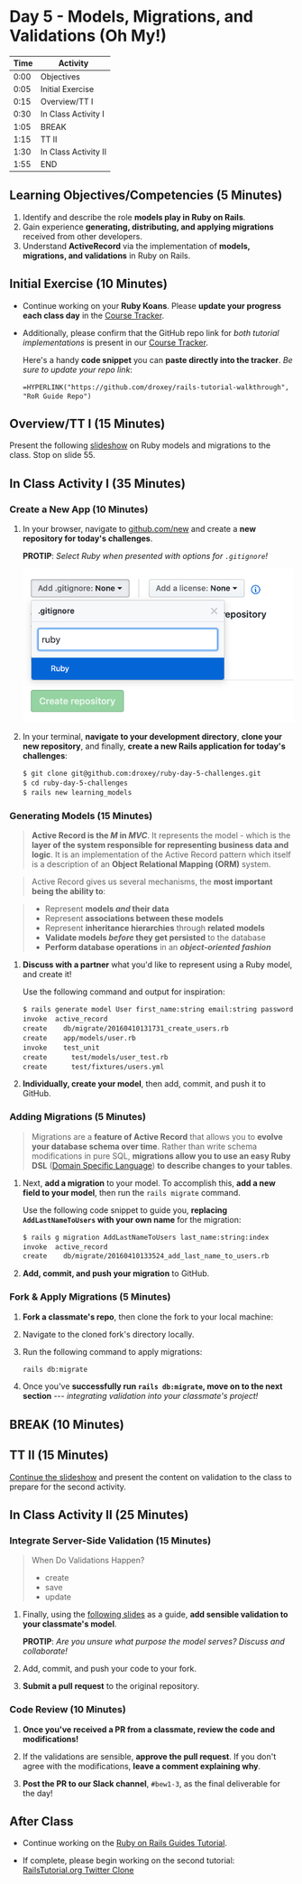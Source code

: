 # Day 5 - Models, Migrations, and Validations (Oh My!)

| Time | Activity                              |
| ---- | ------------------------------------- |
| 0:00 | Objectives                            |
| 0:05 | Initial Exercise                      |
| 0:15 | Overview/TT I                         |
| 0:30 | In Class Activity I                   |
| 1:05 | BREAK                                 |
| 1:15 | TT II                                 |
| 1:30 | In Class Activity II                  |
| 1:55 | END                                   |

## Learning Objectives/Competencies (5 Minutes)

1. Identify and describe the role **models play in Ruby on Rails**.
1. Gain experience **generating, distributing, and applying migrations** received from other developers.
1. Understand **ActiveRecord** via the implementation of **models, migrations, and validations** in Ruby on Rails.

## Initial Exercise (10 Minutes)

* Continue working on your **Ruby Koans**. Please **update your progress each class day** in the [Course Tracker](https://make.sc/trackbew1.3).

* Additionally, please confirm that the GitHub repo link for _both tutorial implementations_ is present in our [Course Tracker](https://make.sc/trackbew1.3).

    Here's a handy **code snippet** you can **paste directly into the tracker**. _Be sure to update your repo link_:

    ```excel
    =HYPERLINK("https://github.com/droxey/rails-tutorial-walkthrough", "RoR Guide Repo")
    ```

## Overview/TT I (15 Minutes)

Present the following [slideshow](https://rubygarage.github.io/slides/models#/) on Ruby models and migrations to the class. Stop on slide 55.

## In Class Activity I (35 Minutes)

### Create a New App (10 Minutes)

1. In your browser, navigate to [github.com/new](https://github.com/new) and create a **new repository for today's challenges**.

    **PROTIP**: _Select Ruby when presented with options for `.gitignore`!_

    ![GitHub - New Repo - Choose .gitignore Style](assets/gitignore.png "GitHub - New Repo - Choose .gitignore Style")


1. In your terminal, **navigate to your development directory**, **clone your new repository**, and finally, **create a new Rails application for today's challenges**:

    ```bash
    $ git clone git@github.com:droxey/ruby-day-5-challenges.git
    $ cd ruby-day-5-challenges
    $ rails new learning_models
    ```

### Generating Models (15 Minutes)

> **Active Record is the _M_ in _MVC_**. It represents the model - which is the **layer of the system responsible for representing business data and logic**. It is an implementation of the Active Record pattern which itself is a description of an **Object Relational Mapping (ORM)** system.

> Active Record gives us several mechanisms, the **most important being the ability to**:

> * Represent **models _and_ their data**
> * Represent **associations between these models**
> * Represent **inheritance hierarchies** through **related models**
> * **Validate models _before_ they get persisted** to the database
> * **Perform database operations** in an **_object-oriented fashion_**

1. **Discuss with a partner** what you'd like to represent using a Ruby model, and create it!

    Use the following command and output for inspiration:

    ```bash
    $ rails generate model User first_name:string email:string password:string
    invoke  active_record
    create    db/migrate/20160410131731_create_users.rb
    create    app/models/user.rb
    invoke    test_unit
    create      test/models/user_test.rb
    create      test/fixtures/users.yml
    ```

1. **Individually, create your model**, then add, commit, and push it to GitHub.

### Adding Migrations (5 Minutes)

> Migrations are a **feature of Active Record** that allows you to **evolve your database schema over time**. Rather than write schema modifications in pure SQL, **migrations allow you to use an easy Ruby DSL** ([Domain Specific Language](https://en.wikipedia.org/wiki/Domain-specific_language)) **to describe changes to your tables**.

1. Next, **add a migration** to your model. To accomplish this, **add a new field to your model**, then run the `rails migrate` command.

    Use the following code snippet to guide you, **replacing `AddLastNameToUsers` with your own name** for the migration:

    ```bash
    $ rails g migration AddLastNameToUsers last_name:string:index
    invoke  active_record
    create    db/migrate/20160410133524_add_last_name_to_users.rb
    ```

1. **Add, commit, and push your migration** to GitHub.

### Fork & Apply Migrations (5 Minutes)

1. **Fork a classmate's repo**, then clone the fork to your local machine:

1. Navigate to the cloned fork's directory locally.

1. Run the following command to apply migrations:

    ```bash
    rails db:migrate
    ```

1. Once you've **successfully run `rails db:migrate`, move on to the next section** --- _integrating validation into your classmate's project!_









## BREAK (10 Minutes)

## TT II (15 Minutes)

[Continue the slideshow](https://rubygarage.github.io/slides/models#/22) and present the content on validation to the class to prepare for the second activity.

## In Class Activity II (25 Minutes)

### Integrate Server-Side Validation (15 Minutes)

> When Do Validations Happen?
> * create
> * save
> * update

1. Finally, using the [following slides](https://rubygarage.github.io/slides/models#/22) as a guide, **add sensible validation to your classmate's model**.

    **PROTIP**: _Are you unsure what purpose the model serves? Discuss and collaborate!_

1. Add, commit, and push your code to your fork.

1. **Submit a pull request** to the original repository.

### Code Review (10 Minutes)

1. **Once you've received a PR from a classmate, review the code and modifications!**

1. If the validations are sensible, **approve the pull request**. If you don't agree with the modifications, **leave a comment explaining why**.

1. **Post the PR to our Slack channel**, `#bew1-3`, as the final deliverable for the day!

## After Class

* Continue working on the [Ruby on Rails Guides Tutorial](https://guides.rubyonrails.org/getting_started.html).

* If complete, please begin working on the second tutorial: [RailsTutorial.org Twitter Clone](https://www.railstutorial.org/book)
